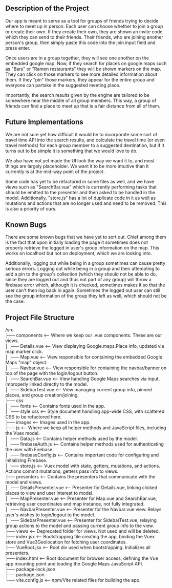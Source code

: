 ## Description of the Project

Our app is meant to serve as a tool for groups of friends trying to decide where to meet up in person.
Each user can choose whether to join a group or create their own. If they create their own, they are shown an invite code
which they can send to their friends. Their friends, who are joining another person's group, then simply paste this code into the join
input field and press enter.

Once users are in a group together, they will see one another on the embedded google map. Now, if they search
for places on google maps such as "Bars" or "Ramen restaurants" they will be shown markers on the map. They can click on
those markers to see more detailed information about them. If they "pin" those markers, they appear for the entire group and everyone
can partake in the suggested meeting place.

Importantly, the search results given by the engine are tailored to be somewhere near the middle of all group members. This way, a
group of friends can find a place to meet up that is a fair distance from all of them.

## Future Implementations

We are not sure yet how difficult it would be to incorporate some sort of travel time API into the search results, and calculate the travel time
(or even travel methods) for each group member to a suggested destination, but if it turns out to be simple it is something that we would love to do.

We also have not yet made the UI look the way we want it to, and most things are largely placeholder. We want it to be more intuitive than it currently is
at the mid-way point of the project.

Some code has yet to be refactored in some files as well, and we have views such as "SearchBar.vue" which is currently performing tasks that should be emitted
to the presenter and then asked to be handled in the model. Additionally, "store.js" has a lot of duplicate
code in it as well as mutations and actions that are no longer used and need to be removed. This is also a priority of ours.

## Known Bugs

There are some known bugs that we have yet to sort out. Chief among them is the fact that upon initially loading the page it sometimes does not properly retrieve
the logged in user's group information on the map. This works on localhost but not on deployment, which we are looking into.

Additionally, logging out while being in a group sometimes can cause pretty serious errors. Logging out while being in a group and then attempting to add a pin to the group's
collection (which they should not be able to do, since they are logged out and  thus not part of any group) will throw a firebase error which, although it is checked, sometimes
makes it so that the user can't then log back in again. Sometimes the logged out user can still see the group information of the group they left as well, which should not be the
case.

## Project File Structure
/src<br/>
├── components  <-- Where we keep our .vue components. These are our views.<br/>
│   ├── Details.vue       <-- View displaying Google.maps.Place info, updated via map marker click.<br/>
│   ├── Map.vue           <-- View responsible for containing the embedded Google Maps "map" object.<br/>
│   ├── Navbar.vue        <-- View responsible for containing the navbar/banner on top of the page with the login/logout button.<br/>
│   ├── SearchBar.vue     <-- View handling Google Maps searches via input, improperly linked directly to the model.<br/>
│   └── SidebarTest.vue   <-- View managing current group info, pinned places, and group creation/joining.<br/>
├── css<br/>
│   ├── fonts             <-- Contains fonts used in the app.<br/>
│   └── style.css         <-- Style document handling app-wide CSS, with scattered CSS to be refactored here.<br/>
├── images                <-- Images used in the app.<br/>
├── js                    <-- Where we keep all helper methods and JavaScript files, including the Vuex model.<br/>
│   ├── Data.js           <-- Contains helper methods used by the model.<br/>
│   ├── firebaseAuth.js   <-- Contains helper methods used for authenticating the user with Firebase.<br/>
│   ├── firebaseConfig.js <-- Contains important code for configuring and initializing Firebase.<br/>
│   └── store.js          <-- Vuex model with state, getters, mutations, and actions. Actions commit mutations; getters pass info to views.<br/>
├── presenters            <-- Contains the presenters that communicate with the model and views.<br/>
│   ├── DetailsPresenter.vue   <-- Presenter for Details.vue, linking clicked places to view and user interest to model.<br/>
│   ├── MapPresenter.vue       <-- Presenter for Map.vue and SearchBar.vue, retrieving user coordinates and map instance, not fully integrated.<br/>
│   ├── NavbarPresenter.vue    <-- Presenter for the Navbar.vue view. Relays user's wishes to login/logout to the model.<br/>
│   └── SidebarPresenter.vue   <-- Presenter for SidebarTest.vue, relaying group actions to the model and passing current group info to the view.<br/>
├── views                 <-- Deprecated folder for views. Not used and will be deleted.<br/>
├── index.jsx             <-- Bootstrapping file creating the app, binding the Vuex store and Vue3Geolocation for fetching user coordinates.<br/>
├── VueRoot.jsx           <-- Root div used when bootstrapping. Initializes all presenters.<br/>
├── index.html            <-- Root document for browser access, defining the Vue app mounting point and loading the Google Maps JavaScript API.<br/>
├── package-lock.json<br/>
├── package.json<br/>
└── vite.config.js        <-- npm/Vite related files for building the app.<br/>


